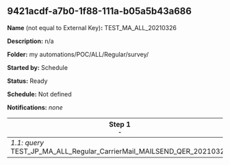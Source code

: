 ## 9421acdf-a7b0-1f88-111a-b05a5b43a686

**Name** (not equal to External Key)**:** TEST_MA_ALL_20210326

**Description:** n/a

**Folder:** my automations/POC/ALL/Regular/survey/

**Started by:** Schedule

**Status:** Ready

**Schedule:** Not defined

**Notifications:** _none_


| Step 1<br>_<small>-</small>_ |
| --- |
| _1.1: query_<br>TEST_JP_MA_ALL_Regular_CarrierMail_MAILSEND_QER_20210326 |
